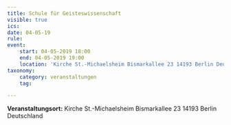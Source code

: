 ```yaml
---
title: Schule für Geisteswissenschaft
visible: true
ics: 
date: 04-05-19
rule: 
event:
	start: 04-05-2019 18:00
	end: 04-05-2019 19:00
	location: 'Kirche St.-Michaelsheim Bismarkallee 23 14193 Berlin Deutschland'
taxonomy:
	category: veranstaltungen
	tag: 

---
```




**Veranstaltungsort:** Kirche St.-Michaelsheim
Bismarkallee 23
14193 Berlin
Deutschland


